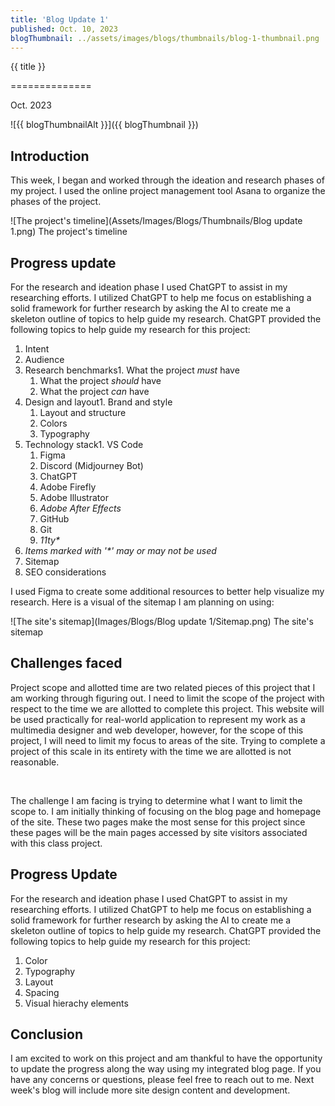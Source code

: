 ```yaml
---
title: 'Blog Update 1'
published: Oct. 10, 2023
blogThumbnail: ../assets/images/blogs/thumbnails/blog-1-thumbnail.png
---
```


{{ title }}  

==============

[](blogs.html)

Oct. 2023

![{{ blogThumbnailAlt }}]({{ blogThumbnail }})

Introduction
------------

This week, I began and worked through the ideation and research phases of my project. I used the online project management tool Asana to organize the phases of the project.

![The project's timeline](Assets/Images/Blogs/Thumbnails/Blog update 1.png) The project's timeline

Progress update
---------------

For the research and ideation phase I used ChatGPT to assist in my researching efforts. I utilized ChatGPT to help me focus on establishing a solid framework for further research by asking the AI to create me a skeleton outline of topics to help guide my research. ChatGPT provided the following topics to help guide my research for this project:

1.  Intent
2.  Audience
3.  Research benchmarks1.  What the project _must_ have
    1.  What the project _should_ have
    2.  What the project _can_ have
4.  Design and layout1.  Brand and style
    1.  Layout and structure
    2.  Colors
    3.  Typography
5.  Technology stack1.  VS Code
    1.  Figma
    2.  Discord (Midjourney Bot)
    3.  ChatGPT
    4.  Adobe Firefly
    5.  Adobe Illustrator
    6.  _Adobe After Effects_
    7.  GitHub
    8.  Git
    9.   _11ty\*_
6.  _Items marked with '\*' may or may not be used_
7.  Sitemap
8.  SEO considerations

I used Figma to create some additional resources to better help visualize my research. Here is a visual of the sitemap I am planning on using:

![The site's sitemap](Images/Blogs/Blog update 1/Sitemap.png) The site's sitemap

Challenges faced
----------------

Project scope and allotted time are two related pieces of this project that I am working through figuring out. I need to limit the scope of the project with respect to the time we are allotted to complete this project. This website will be used practically for real-world application to represent my work as a multimedia designer and web developer, however, for the scope of this project, I will need to limit my focus to areas of the site. Trying to complete a project of this scale in its entirety with the time we are allotted is not reasonable.

 

The challenge I am facing is trying to determine what I want to limit the scope to. I am initially thinking of focusing on the blog page and homepage of the site. These two pages make the most sense for this project since these pages will be the main pages accessed by site visitors associated with this class project.

Progress Update
---------------

For the research and ideation phase I used ChatGPT to assist in my researching efforts. I utilized ChatGPT to help me focus on establishing a solid framework for further research by asking the AI to create me a skeleton outline of topics to help guide my research. ChatGPT provided the following topics to help guide my research for this project:

1.  Color
2.  Typography
3.  Layout
4.  Spacing
5.  Visual hierachy elements

Conclusion
----------

I am excited to work on this project and am thankful to have the opportunity to update the progress along the way using my integrated blog page. If you have any concerns or questions, please feel free to reach out to me. Next week's blog will include more site design content and development.